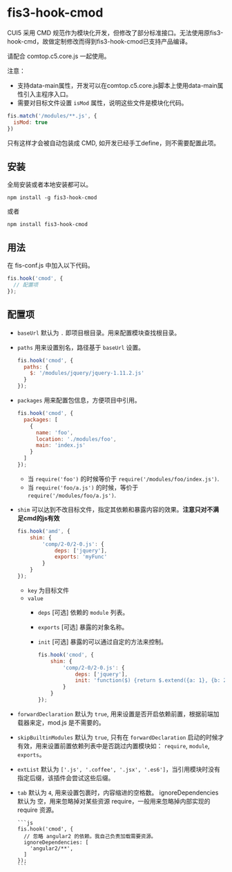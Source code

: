 # fis3-hook-cmod

CUI5 采用 CMD 规范作为模块化开发，但修改了部分标准接口。无法使用原fis3-hook-cmd，故做定制修改而得到fis3-hook-cmod已支持产品编译。

请配合 comtop.c5.core.js 一起使用。

注意：
  - 支持data-main属性，开发可以在comtop.c5.core.js脚本上使用data-main属性引入主程序入口。
  - 需要对目标文件设置 `isMod` 属性，说明这些文件是模块化代码。


```js
fis.match('/modules/**.js', {
  isMod: true
})
``` 

只有这样才会被自动包装成 CMD, 如开发已经手工define，则不需要配置此项。

## 安装

全局安装或者本地安装都可以。

```
npm install -g fis3-hook-cmod
```

或者

```
npm install fis3-hook-cmod
```

## 用法

在 fis-conf.js 中加入以下代码。


```js
fis.hook('cmod', {
  // 配置项
});
```

## 配置项

* `baseUrl` 默认为 `.` 即项目根目录。用来配置模块查找根目录。
* `paths` 用来设置别名，路径基于 `baseUrl` 设置。
  
  ```js
  fis.hook('cmod', {
    paths: {
      $: '/modules/jquery/jquery-1.11.2.js'
    }
  });
  ```
* `packages` 用来配置包信息，方便项目中引用。
  
  ```js
  fis.hook('cmod', {
    packages: [
      {
        name: 'foo',
        location: './modules/foo',
        main: 'index.js'
      }
    ]
  });
  ```

  * 当 `require('foo')` 的时候等价于 `require('/modules/foo/index.js')`.
  * 当 `require('foo/a.js')` 的时候，等价于 `require('/modules/foo/a.js')`.
* `shim` 可以达到不改目标文件，指定其依赖和暴露内容的效果。**注意只对不满足cmd的js有效**
  
  ```js
  fis.hook('amd', {
      shim: {
          'comp/2-0/2-0.js': {
              deps: ['jquery'],
              exports: 'myFunc'
          }
      }
  });
  ```
  
  * `key` 为目标文件
  * `value`
    * `deps` [可选] 依赖的 `module` 列表。
    * `exports` [可选] 暴露的对象名称。
    * `init` [可选] 暴露的可以通过自定的方法来控制。
    
      ```js
      fis.hook('cmod', {
          shim: {
              'comp/2-0/2-0.js': {
                  deps: ['jquery'],
                  init: 'function($) {return $.extend({a: 1}, {b: 2})}'
              }
          }
      });
      ```
* `forwardDeclaration` 默认为 `true`, 用来设置是否开启依赖前置，根据前端加载器来定，mod.js 是不需要的。
* `skipBuiltinModules` 默认为 `true`, 只有在 `forwardDeclaration` 启动的时候才有效，用来设置前置依赖列表中是否跳过内置模块如： `require`, `module`, `exports`。
* `extList` 默认为 `['.js', '.coffee', '.jsx', '.es6']`，当引用模块时没有指定后缀，该插件会尝试这些后缀。
* `tab` 默认为 `4`, 用来设置包裹时，内容缩进的空格数。
ignoreDependencies 默认为 空，用来忽略掉对某些资源 require，一般用来忽略掉内部实现的 require 资源。

      ```js
      fis.hook('cmod', {
        // 忽略 angular2 的依赖。我自己负责加载需要资源。
        ignoreDependencies: [
          'angular2/**',
        ]
      });
      ```
